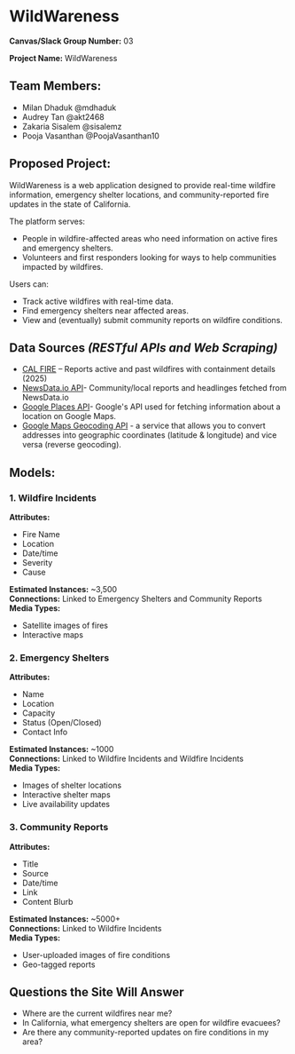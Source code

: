 # **WildWareness**

**Canvas/Slack Group Number:** 03

**Project Name:** WildWareness

## Team Members:
- Milan Dhaduk @mdhaduk
- Audrey Tan @akt2468
- Zakaria Sisalem @sisalemz
- Pooja Vasanthan @PoojaVasanthan10

## **Proposed Project:**
WildWareness is a web application designed to provide real-time wildfire information, emergency shelter locations, and community-reported fire updates in the state of California.

The platform serves:
- People in wildfire-affected areas who need information on active fires and emergency shelters.
- Volunteers and first responders looking for ways to help communities impacted by wildfires.

Users can:
- Track active wildfires with real-time data.
- Find emergency shelters near affected areas.
- View and (eventually) submit community reports on wildfire conditions.

## **Data Sources** *(RESTful APIs and Web Scraping)*
- [CAL FIRE](https://www.fire.ca.gov/incidents/2025) – Reports active and past wildfires with containment details (2025)
- [NewsData.io API](https://newsdata.io/)- Community/local reports and headlinges fetched from NewsData.io
- [Google Places API](https://console.cloud.google.com/apis/library/places-backend.googleapis.com?project=hardy-position-450923-v1)- Google's API used for fetching information about a location on Google Maps.
- [Google Maps Geocoding API](https://console.cloud.google.com/marketplace/product/google/geocoding-backend.googleapis.com?q=search&referrer=search&project=hardy-position-450923-v1) - a service that allows you to convert addresses into geographic coordinates (latitude & longitude) and vice versa (reverse geocoding).


## Models:

### 1. Wildfire Incidents
**Attributes:**
- Fire Name
- Location
- Date/time
- Severity
- Cause

**Estimated Instances:** ~3,500  
**Connections:** Linked to Emergency Shelters and Community Reports  
**Media Types:**
- Satellite images of fires
- Interactive maps

### 2. Emergency Shelters
**Attributes:**
- Name
- Location
- Capacity
- Status (Open/Closed)
- Contact Info

**Estimated Instances:** ~1000  
**Connections:** Linked to Wildfire Incidents and Wildfire Incidents  
**Media Types:**
- Images of shelter locations
- Interactive shelter maps
- Live availability updates

### 3. Community Reports
**Attributes:**
- Title
- Source
- Date/time
- Link
- Content Blurb

**Estimated Instances:** ~5000+  
**Connections:** Linked to Wildfire Incidents  
**Media Types:**
- User-uploaded images of fire conditions
- Geo-tagged reports


## Questions the Site Will Answer
- Where are the current wildfires near me?
- In California, what emergency shelters are open for wildfire evacuees?
- Are there any community-reported updates on fire conditions in my area?

